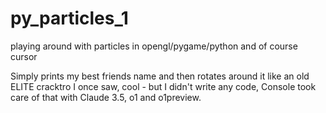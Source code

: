 # py_particles_1
playing around with particles in opengl/pygame/python and of course cursor

Simply prints my best friends name and then rotates around it like an old ELITE cracktro I once saw, cool - but I didn't write any code, Console took care of that with Claude 3.5, o1 and o1preview.

